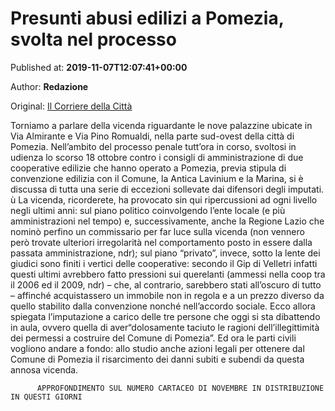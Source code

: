 
# Presunti abusi edilizi a Pomezia, svolta nel processo

Published at: **2019-11-07T12:07:41+00:00**

Author: **Redazione**

Original: [Il Corriere della Città](https://www.ilcorrieredellacitta.com/news/politica/presunti-abusi-edilizi-a-pomezia-svolta-nel-processo.html)

Torniamo a parlare della vicenda riguardante le nove palazzine ubicate in Via Almirante e Via Pino Romualdi, nella parte sud-ovest della città di Pomezia. Nell’ambito del processo penale tutt’ora in corso, svoltosi in udienza lo scorso 18 ottobre contro i consigli di amministrazione di due cooperative edilizie che hanno operato a Pomezia, previa stipula di convenzione edilizia con il Comune, la Antica Lavinium e la Marina, si è discussa di tutta una serie di eccezioni sollevate dai difensori degli imputati. ù
La vicenda, ricorderete, ha provocato sin qui ripercussioni ad ogni livello negli ultimi anni: sul piano politico coinvolgendo l’ente locale (e più amministrazioni nel tempo) e, successivamente, anche la Regione Lazio che nominò perfino un commissario per far luce sulla vicenda (non vennero però trovate ulteriori irregolarità nel comportamento posto in essere dalla passata amministrazione, ndr); sul piano “privato”, invece, sotto la lente dei giudici sono finiti i vertici delle cooperative: secondo il Gip di Velletri infatti questi ultimi avrebbero fatto pressioni sui querelanti (ammessi nella coop tra il 2006 ed il 2009, ndr) – che, al contrario, sarebbero stati all’oscuro di tutto – affinché acquistassero un immobile non in regola e a un prezzo diverso da quello stabilito dalla convenzione nonché nell’accordo sociale.
Ecco allora spiegata l’imputazione a carico delle tre persone che oggi si sta dibattendo in aula, ovvero quella di aver“dolosamente taciuto le ragioni dell’illegittimità dei permessi a costruire del Comune di Pomezia”. Ed ora le parti civili vogliono andare a fondo: allo studio anche azioni legali per ottenere dal Comune di Pomezia il risarcimento dei danni subiti e subendi da questa annosa vicenda.

        
          APPROFONDIMENTO SUL NUMERO CARTACEO DI NOVEMBRE IN DISTRIBUZIONE IN QUESTI GIORNI
        
      
